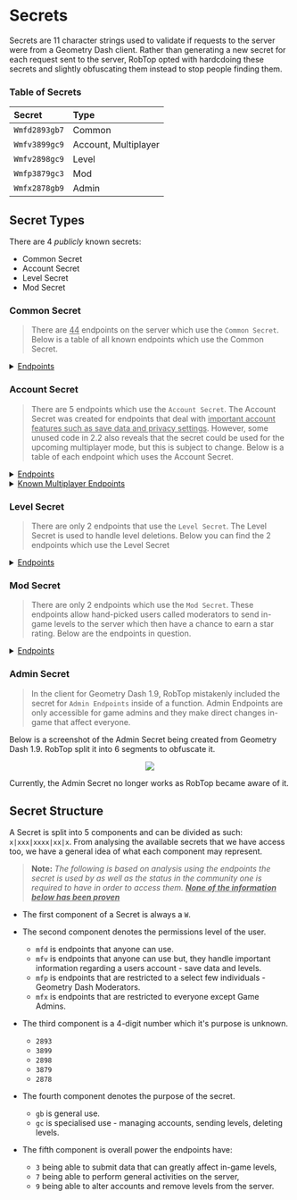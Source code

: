 # Secrets

Secrets are 11 character strings used to validate if requests to the server were from a Geometry Dash client. Rather than generating a new secret for each request sent to the server, RobTop opted with hardcdoing these secrets and slightly obfuscating them instead to stop people finding them.

### Table of Secrets

|     Secret    |  Type                |
|:--------------|:---------------------|
| `Wmfd2893gb7` | Common               |
| `Wmfv3899gc9` | Account, Multiplayer |
| `Wmfv2898gc9` | Level                |
| `Wmfp3879gc3` | Mod                  |
| `Wmfx2878gb9` | Admin                |

## Secret Types

There are 4 *publicly* known secrets:
- Common Secret
- Account Secret
- Level Secret
- Mod Secret

### Common Secret

> There are <u>44</u> endpoints on the server which use the `Common Secret`. Below is a table of all known endpoints which use the Common Secret.

<details close>
<summary><u>Endpoints</u></summary>

| <center>Endpoint</center> |
|:--------------------------|
| [https://www.boomlings.com/database/**getAccountURL**.php](/#/endpoints/account/getAccountURL) |
| [https://www.boomlings.com/database/**acceptGJFriendRequest20**.php](/#/endpoints/social/acceptGJFriendRequest20) |
| [https://www.boomlings.com/database/**blockGJUser20**.php](/#/endpoints/social/blockGJUser20) |
| [https://www.boomlings.com/database/**deleteGJAccComment20**.php](/#/endpoints/comment/deleteGJAccComment20) |
| [https://www.boomlings.com/database/**deleteGJComment20**.php](/#/endpoints/comment/deleteGJComment20) |
| [https://www.boomlings.com/database/**deleteGJFriendRequests20**.php](/#/endpoints/social/deleteGJFriendRequests20) |
| [https://www.boomlings.com/database/**deleteGJMessages20**.php](/#/endpoints/social/deleteGJMessages20) |
| [https://www.boomlings.com/database/**downloadGJLevel22**.php](/#/endpoints/level/downloadGJLevel22) |
| [https://www.boomlings.com/database/**downloadGJMessage20**.php](/#/endpoints/social/downloadGJMessage20) |
| [https://www.boomlings.com/database/**getGJAccountComments20**.php](/#/endpoints/comment/getGJAccountComments20) |
| [https://www.boomlings.com/database/**getGJChallenges**.php](/#/endpoints/misc/getGJChallenges) |
| [https://www.boomlings.com/database/**getGJCommentHistory**.php](/#/endpoints/comment/getGJCommentHistory) |
| [https://www.boomlings.com/database/**getGJComments21**.php](/#/endpoints/comment/getGJComments21) |
| [https://www.boomlings.com/database/**getGJDailyLevel**.php](/#/endpoints/level/getGJDailyLevel) |
| [https://www.boomlings.com/database/**getGJFriendRequests20**.php](/#/endpoints/social/getGJFriendRequests20) |
| [https://www.boomlings.com/database/**getGJGauntlets21**.php](/#/endpoints/level/getGJGauntlets21) |
| [https://www.boomlings.com/database/**getGJLevelLists**.php](/#/endpoints/social/getGJLevelLists) |
| [https://www.boomlings.com/database/**getGJLevelScores211**.php](/#/endpoints/level/getGJLevelScores211) |
| [https://www.boomlings.com/database/**getGJLevelScoresPlat**.php](/#/endpoints/level/getGJLevelScoresPlat) |
| [https://www.boomlings.com/database/**getGJLevels21**.php](/#/endpoints/level/getGJLevels21) |
| [https://www.boomlings.com/database/**getGJMapPacks21**.php](/#/endpoints/level/getGJMapPacks21) |
| [https://www.boomlings.com/database/**getGJMessages20**.php](/#/endpoints/social/getGJMessages20) |
| [https://www.boomlings.com/database/**getGJRewards**.php](/#/endpoints/misc/getGJRewards) |
| [https://www.boomlings.com/database/**getGJScores20**.php](/#/endpoints/account/getGJScores20) |
| [https://www.boomlings.com/database/**getGJSongInfo**.php](/#/endpoints/level/getGJSongInfo) |
| [https://www.boomlings.com/database/**getGJTopArtists**.php](/#/endpoints/misc/getGJTopArtists) |
| [https://www.boomlings.com/database/**getGJUserList20**.php](/#/endpoints/social/getGJUserList20) |
| [https://www.boomlings.com/database/**getGJUsers20**.php](/#/endpoints/account/getGJUsers20) |
| [https://www.boomlings.com/database/**getSaveData**.php](/#/endpoints/misc/getSaveData) |
| [https://www.boomlings.com/database/**likeGJItem211**.php](/#/endpoints/misc/likeGJItem211) |
| [https://www.boomlings.com/database/**rateGJStars211**.php](/#/endpoints/level/rateGJStars211) |
| [https://www.boomlings.com/database/**readGJFriendRequest20**.php](/#/endpoints/social/readGJFriendRequest20) |
| [https://www.boomlings.com/database/**removeGJFriend20**.php](/#/endpoints/social/removeGJFriend20) |
| [https://www.boomlings.com/database/**reportGJLevel**.php](/#/endpoints/level/reportGJLevel) |
| [https://www.boomlings.com/database/**requestUserAccess**.php](/#/endpoints/misc/requestUserAccess) |
| [https://www.boomlings.com/database/**restoreGJItems**.php](/#/endpoints/account/restoreGJItems) |
| [https://www.boomlings.com/database/**unblockGJUser20**.php](/#/endpoints/social/unblockGJUser20) |
| [https://www.boomlings.com/database/**updateGJDesc20**.php](/#/endpoints/level/updateGJDesc20) |
| [https://www.boomlings.com/database/**updateGJUserScore22**.php](/#/endpoints/account/updateGJUserScore22) |
| [https://www.boomlings.com/database/**uploadFriendRequest20**.php](/#/endpoints/social/uploadFriendRequest20) |
| [https://www.boomlings.com/database/**uploadGJAccComment20**.php](/#/endpoints/comment/uploadGJAccComment20) |
| [https://www.boomlings.com/database/**uploadGJComment21**.php](/#/endpoints/comment/uploadGJComment21) |
| [https://www.boomlings.com/database/**uploadGJLevel21**.php](/#/endpoints/level/uploadGJLevel21) |
| [https://www.boomlings.com/database/**uploadGJLevelList**.php](/#/endpoints/social/uploadGJLevelList) |
| [https://www.boomlings.com/database/**uploadGJMessage20**.php](/#/endpoints/social/uploadGJMessage20) |

</details>  

### Account Secret

> There are 5 endpoints which use the `Account Secret`. The Account Secret was created for endpoints that deal with <u>important account features such as save data and privacy settings</u>. However, some unused code in 2.2 also reveals that the secret could be used for the upcoming multiplayer mode, but this is subject to change. Below is a table of each endpoint which uses the Account Secret.

<details close>
<summary><u>Endpoints</u></summary>

| <center>Endpoint</center> |
|:--------------------------|
| [http://www.boomlings.com/database/accounts/**registerGJAccount**.php](/#/endpoints/account/registerGJAccount) |
| [http://www.boomlings.com/database/accounts/**loginGJAccount**.php](/#/endpoints/account/loginGJAccount) |
| [http://geometrydash.com/database/accounts/**syncGJAccountNew**.php](/#/endpoints/account/syncGJAccountNew) |
| [http://geometrydash.com/database/accounts/**backupGJAccountNew**.php](/#/endpoints/account/backupGJAccountNew) |
| [http://www.boomlings.com/database/**updateGJAccSettings20**.php](/#/endpoints/account/updateGJAccSettings20) |

</details>

<details close>
<summary><u>Known Multiplayer Endpoints</u></summary>

| <center>Endpoint</center> |
|:--------------------------|
| [http://www.boomlings.com/database/**exitMPLobby**.php](/#/endpoints/multiplayer/exitMPLobby) |
| [http://www.boomlings.com/database/**joinMPLobby**.php](/#/endpoints/multiplayer/joinMPLobby) |
| [http://www.boomlings.com/database/**uploadMPComment**.php](/#/endpoints/multiplayer/uploadMPComment) |

</details>

### Level Secret

> There are only 2 endpoints that use the `Level Secret`. The Level Secret is used to handle level deletions. Below you can find the 2 endpoints which use the Level Secret

<details close>
<summary><u>Endpoints</u></summary>

| <center>Endpoint</center> |
|:--------------------------|
| [http://www.boomlings.com/database/**deleteGJLevelUser20**.php](/#/endpoints/level/deleteGJLevelUser20) |
| [http://www.boomlings.com/database/**deleteGJLevelList**.php](/#/endpoints/lists/deleteGJLevelList) |

</details>

### Mod Secret

> There are only 2 endpoints which use the `Mod Secret`. These endpoints allow hand-picked users called moderators to send in-game levels to the server which then have a chance to earn a star rating. Below are the endpoints in question.

<details close>
<summary><u>Endpoints</u></summary>

| <center>Endpoint</center> |
|:--------------------------|
| [http://www.boomlings.com/database/**rateGJDemon21**.php](#/endpoints/level/rateGJDemon21) |
| [http://www.boomlings.com/database/**suggestGJStars20**.php](/#/endpoints/level/suggestGJStars20) |

</details>

### Admin Secret

> In the client for Geometry Dash 1.9, RobTop mistakenly included the secret for `Admin Endpoints` inside of a function. Admin Endpoints are only accessible for game admins and they make direct changes in-game that affect everyone.

Below is a screenshot of the Admin Secret being created from Geometry Dash 1.9. RobTop split it into 6 segments to obfuscate it.

<link rel="stylesheet" href="stylesheets/imageStyles.css">
<center>
<img src="https://raw.githubusercontent.com/Wyliemaster/gddocs/master/assets/screenshots/admin_secret.png" class="admin">
</center>

Currently, the Admin Secret no longer works as RobTop became aware of it.

<!-- todo: clean-up + explain reasoning clearer-->

## Secret Structure

A Secret is split into 5 components and can be divided as such: `x|xxx|xxxx|xx|x`. From analysing the available secrets that we have access too, we have a general idea of what each component may represent.

> **Note:** *The following is based on analysis using the endpoints the secret is used by as well as the status in the community one is required to have in order to access them. **<u>None of the information below has been proven</u>***

- The first component of a Secret is always a `W`.

- The second component denotes the permissions level of the user.
    - `mfd` is endpoints that anyone can use.
    - `mfv` is endpoints that anyone can use but, they handle important information regarding a users account - save data and levels.
    - `mfp` is endpoints that are restricted to a select few individuals - Geometry Dash Moderators.
    - `mfx` is endpoints that are restricted to everyone except Game Admins.

- The third component is a 4-digit number which it's purpose is unknown.
    - `2893`
    - `3899`
    - `2898`
    - `3879`
    - `2878`

- The fourth component denotes the purpose of the secret.
    - `gb` is general use.
    - `gc` is specialised use - managing accounts, sending levels, deleting levels.

- The fifth component is overall power the endpoints have:
    - `3` being able to submit data that can greatly affect in-game levels,
    - `7` being able to perform general activities on the server,
    - `9` being able to alter accounts and remove levels from the server.
